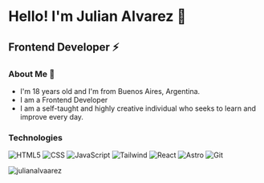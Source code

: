 <h1>Hello! I'm Julian Alvarez 👋</h1>
<h2>Frontend Developer ⚡</h2>

### About Me 💬
- I'm 18 years old and I'm from Buenos Aires, Argentina.
- I am a Frontend Developer
- I am a self-taught and highly creative individual who seeks to learn and improve every day.

### Technologies
![HTML5](https://img.shields.io/badge/-HTML5-333333?style=flat&logo=HTML5)
![CSS](https://img.shields.io/badge/-CSS-333333?style=flat&logo=CSS3&logoColor=1572B6)
![JavaScript](https://img.shields.io/badge/-JavaScript-333333?style=flat&logo=javascript)
![Tailwind](https://img.shields.io/badge/-Tailwind-333333?style=flat&logo=TailwindCSS)
![React](https://img.shields.io/badge/-React-333333?style=flat&logo=react)
![Astro](https://img.shields.io/badge/-Astro-333333?style=flat&logo=Astro)
![Git](https://img.shields.io/badge/-Git-333333?style=flat&logo=git)

<p align="left"> <img src="https://komarev.com/ghpvc/?username=julianalvaarez&label=Profile%20views&color=0e75b6&style=flat" alt="julianalvaarez" />

<!-- ![GitHub Activity](https://github-readme-stats.vercel.app/api?username=julianalvaarez&show_icons=true) --!>

<!--
- 🔭 I’m currently working on ...
- 🌱 I’m currently learning ...
- 👯 I’m looking to collaborate on ...
- 🤔 I’m looking for help with ...
- 💬 Ask me about ...
- 📫 How to reach me: ...
- 😄 Pronouns: ...
- ⚡ Fun fact: ...
--!>
